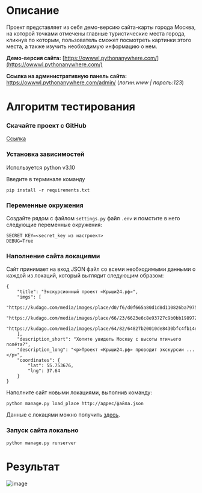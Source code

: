 # Описание
Проект представляет из себя демо-версию сайта-карты города Москва, на которой точками отмечены главные туристические места города, кликнув по которым, пользователь сможет посмотреть картинки этого места, а также изучить необходимую информацию о нем.

**Демо-версия сайта:** [https://owwwl.pythonanywhere.com/](https://owwwl.pythonanywhere.com/)

**Ссылка на административную панель сайта:** https://owwwl.pythonanywhere.com/admin/    (*логин:www | пароль:123*)

# Алгоритм тестирования

### Скачайте проект с GitHub
[Ссылка](https://github.com/owwwl666/where_to_go/archive/refs/heads/main.zip)


### Установка зависимостей
Используется python v3.10

Введите в терминале команду

```
pip install -r requirements.txt
```

### Переменные окружения
Создайте рядом с файлом `settings.py` файл `.env` и помстите в него следующие переменные окружения:
```
SECRET_KEY=<secret_key из настроект>
DEBUG=True
```
### Наполнение сайта локациями
Сайт принимает на вход JSON файл со всеми необходимыми данными о каждой из локаций, который выглядит следующим образом:

```
{
    "title": "Экскурсионный проект «Крыши24.рф»",
    "imgs": [
        "https://kudago.com/media/images/place/d0/f6/d0f665a80d1d8d110826ba797569df02.jpg",
        "https://kudago.com/media/images/place/66/23/6623e6c8e93727c9b0bb198972d9e9fa.jpg",
        "https://kudago.com/media/images/place/64/82/64827b20010de8430bfc4fb14e786c19.jpg",
    ],
    "description_short": "Хотите увидеть Москву с высоты птичьего полёта?",
    "description_long": "<p>Проект «Крыши24.рф» проводит экскурсии ...</p>",
    "coordinates": {
        "lat": 55.753676,
        "lng": 37.64
    }
}
```

Наполните сайт новыми локациями, выполнив команду:

```
python manage.py load_place http://адрес/файла.json
```

Данные с локацями можно получить [здесь](https://github.com/devmanorg/where-to-go-places/tree/master/places).

### Запуск сайта локально
```
python manage.py runserver
```

# Результат
![image](https://github.com/owwwl666/where_to_go/assets/131767856/ff428108-5063-4768-bf47-2fe8b6a8a3f3)


